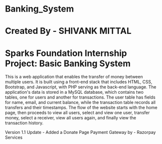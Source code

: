 # Banking_System
# Created By - SHIVANK MITTAL
# Sparks Foundation Internship Project: Basic Banking System


This is a web application that enables the transfer of money between multiple users. It is built using a front-end stack that includes HTML, CSS, Bootstrap, and Javascript, with PHP serving as the back-end language. The application's data is stored in a MySQL database, which contains two tables, one for users and another for transactions. The user table has fields for name, email, and current balance, while the transaction table records all transfers and their timestamps. The flow of the website starts with the home page, then proceeds to view all users, select and view one user, transfer money, select a receiver, view all users again, and finally view the transaction history.

Version 1.1
Update - Added a Donate Page 
Payment Gateway by - Razorpay Services
